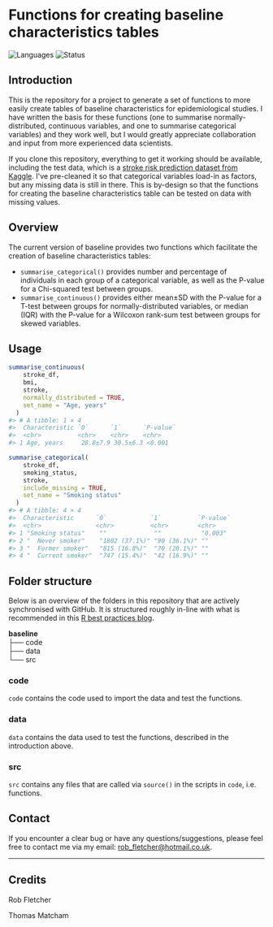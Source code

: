 # Functions for creating baseline characteristics tables

<!-- badges: start -->
![Languages](https://img.shields.io/badge/Languages-R-6498d3)
![Status](https://img.shields.io/badge/Status-In--Development-orange)
<!-- badges: end -->

## Introduction

This is the repository for a project to generate a set of functions to more easily create tables of baseline characteristics for epidemiological studies. I have written the basis for these functions (one to summarise normally-distributed, continuous variables, and one to summarise categorical variables) and they work well, but I would greatly appreciate collaboration and input from more experienced data scientists.

If you clone this repository, everything to get it working should be available, including the test data, which is a [stroke risk prediction dataset from Kaggle](https://www.kaggle.com/fedesoriano/stroke-prediction-dataset). I've pre-cleaned it so that categorical variables load-in as factors, but any missing data is still in there. This is by-design so that the functions for creating the baseline characteristics table can be tested on data with missing values.

## Overview

The current version of baseline provides two functions which facilitate the creation of baseline characteristics tables:

  - `summarise_categorical()` provides number and percentage of individuals in each group of a categorical  variable, as well as the P-value for a Chi-squared test between groups.
  - `summarise_continuous()` provides either mean±SD with the P-value for a T-test between groups for normally-distributed variables, or median (IQR) with the P-value for a Wilcoxon rank-sum test between groups for skewed variables.

## Usage

``` r
summarise_continuous(
    stroke_df, 
    bmi, 
    stroke, 
    normally_distributed = TRUE,
    set_name = "Age, years"
  )
#> # A tibble: 1 × 4
#>  Characteristic `0`      `1`      `P-value`
#>  <chr>          <chr>    <chr>    <chr>    
#> 1 Age, years     28.8±7.9 30.5±6.3 <0.001

summarise_categorical(
    stroke_df, 
    smoking_status, 
    stroke, 
    include_missing = TRUE,
    set_name = "Smoking status"
  )
#> # A tibble: 4 × 4
#>  Characteristic      `0`            `1`          `P-value`
#>  <chr>               <chr>          <chr>        <chr>    
#> 1 "Smoking status"    ""             ""           "0.003"  
#> 2 "  Never smoker"    "1802 (37.1%)" "90 (36.1%)" ""       
#> 3 "  Former smoker"   "815 (16.8%)"  "70 (28.1%)" ""       
#> 4 "  Current smoker"  "747 (15.4%)"  "42 (16.9%)" "" 
```

## Folder structure

Below is an overview of the folders in this repository that are actively synchronised with GitHub. It is structured roughly in-line with what is recommended in this [R best practices blog](https://kdestasio.github.io/post/r_best_practices/).

**baseline**   
     ├── code  
     ├── data  
     └── src  

### code

`code` contains the code used to import the data and test the functions.

### data

`data` contains the data used to test the functions, described in the introduction above.

### src

`src` contains any files that are called via `source()` in the scripts in `code`, i.e. functions.

## Contact

If you encounter a clear bug or have any questions/suggestions, please feel free to contact me via my email: [rob_fletcher@hotmail.co.uk](mailto:rob_fletcher@hotmail.co.uk?subject=Inquiry).

-----

## Credits

Rob Fletcher

Thomas Matcham